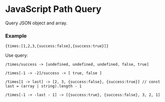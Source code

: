 # JavaScript Path Query

Query JSON object and array.

### Example

    {times:[1,2,3,{success:false},{success:true}]}

Use query:

    /times/success -> [undefined, undefined, undefined, false, true]

    /times[-1 -> -2]/success -> [ true, false ]

    /times[1 -> last] -> [2, 3, {success:false}, {success:true}] // const last = (array | string).length - 1

    /times[-1 -> -last - 1] -> [{success:true}, {success:false}, 3, 2, 1]